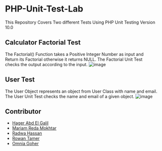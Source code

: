 # PHP-Unit-Test-Lab
This Repository Covers Two different Tests Using PHP Unit Testing Version 10.0

## Calculator Factorial Test
The Factorial() Function takes a Positive Integer Number as input and Return its Factorial otherwise it returns NULL.
The Factorial Unit Test checks the output according to the input.
![image](https://user-images.githubusercontent.com/81237428/226886948-ae76cc48-ca1b-4ad3-9e57-323d800b1296.png)

## User Test
The User Object represents an object from User Class with name and email.
The User Unit Test checks the name and email of a given object.
![image](https://user-images.githubusercontent.com/81237428/226886781-b5a9cfef-7755-48a8-b91b-a90298d2d71d.png)

## Contributor
  - [Hager Abd El Galil](https://github.com/Hager-Abd-El-Galil)
  - [Mariam Reda Mokhtar](https://github.com/Mariam-Mokhtar)
  - [Radwa Hassan](https://github.com/RadwaHassan99)
  - [Rowan Tamer](https://github.com/rowantamer)
  - [Omnia Goher](https://github.com/Omnia-Goher)
